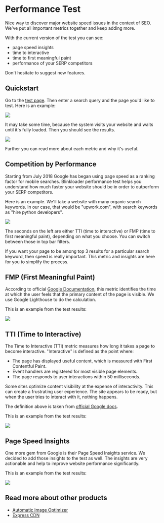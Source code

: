 # Performance Test

Nice way to discover major website speed issues in the context of SEO.
We've put all important metrics together and keep adding more.

With the current version of the test you can see:
* page speed insights
* time to interactive
* time to first meaningful paint
* performance of your SERP competitors

Don't hesitate to suggest new features.

## Quickstart

Go to the <a href='https://blinkloader.com/test' target='_blank'>test page</a>.
Then enter a search query and the page you'd like to test. Here is an example:

<img src='https://cdn.staging-blinkloader.com/express/0c0o6rfmA2PD1wg0tggidApum/performance_test_inputs.png' />

It may take some time, because the system visits your website and waits until it's
fully loaded. Then you should see the results.

<img src='https://cdn.staging-blinkloader.com/express/2eSxrYuzquqFxxlJ0zsq81Qoz/performance_test_example.png' />

Further you can read more about each metric and why it's useful.

## Competition by Performance

Starting from July 2018 Google has began using page speed as a ranking factor for mobile searches.
Blinkloader performance test helps you understand how much faster your website should be in order
to outperform your SERP competitors.

Here is an example. We'll take a website with many organic search keywords. In our case,
that would be "upwork.com", with search keywords as "hire python developers".

<img src='https://cdn.staging-blinkloader.com/express/xBXJyWQE2aqor5RrBsI3mGNtn/performance_test_competitors.png' />

The seconds on the left are either TTI (time to interactive) or FMP (time to first meaningful paint),
depending on what you choose. You can switch between those in top bar filters.

If you want your page to be among top 3 results for a particular search keyword, then speed is really
important. This metric and insights are here for you to simplify the process.

## FMP (First Meaningful Paint)

According to official <a href='https://developers.google.com/web/tools/lighthouse/audits/first-meaningful-paint' target='_blank'>Google Documentation</a>, this metric identifies the time at which the user
feels that the primary content of the page is visible. We use Google Lighthouse to do the calculation.

This is an example from the test results:

<img src='https://cdn.staging-blinkloader.com/express/GXnlqtXgfRWvaCgCToFU0TqRK/performance_test_fmp.png' />

## TTI (Time to Interactive)

The Time to Interactive (TTI) metric measures how long it takes a page to become interactive.
"Interactive" is defined as the point where:
* The page has displayed useful content, which is measured with First Contentful Paint.
* Event handlers are registered for most visible page elements.
* The page responds to user interactions within 50 milliseconds.

Some sites optimize content visibility at the expense of interactivity. This can create a frustrating user experience. The site appears to be ready, but when the user tries to interact with it, nothing happens.

The definition above is taken from <a href='https://developers.google.com/web/tools/lighthouse/audits/time-to-interactive' target='_blank'>official Google docs</a>.

This is an example from the test results:

<img src='https://cdn.staging-blinkloader.com/express/1S8LElHDmL367jT1JhBTkbv2m/performance_test_tti.png' />

## Page Speed Insights

One more gem from Google is their Page Speed Insights service. We decided to add those insights to the test
as well. The insights are very actionable and help to improve website performance significantly.

This is an example from the test results:

<img src='https://cdn.staging-blinkloader.com/express/F8qwie8n2gJQf6STnPdrrCXHh/page_speed_insights.png' />

## Read more about other products

* [Automatic Image Optimizer](automatic-image-optimizer.md)
* [Express CDN](express-cdn.md)
